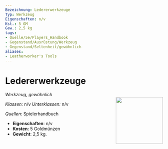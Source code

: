 ```yaml
---
Bezeichnung: Ledererwerkzeuge
Typ: Werkzeug
Eigenschaften: n/v 
Kst.: 5 GM
Gew.: 2,5 kg
tags:
- Quelle/5e/Players_Handbook
- Gegenstand/Ausrüstung/Werkzeug
- Gegenstand/Seltenheit/gewöhnlich
aliases:
- Leatherworker's Tools
---
```

# Ledererwerkzeuge
*Werkzeug, gewöhnlich*  
<img src="Symbolik/Gegenstände.webp" align="right" width="150">

_Klassen:_ n/v 
_Unterklassen:_  n/v

_Quellen:_ Spielerhandbuch

- **Eigenschaften**: n/v
- **Kosten**: 5 Goldmünzen
- **Gewicht**: 2,5 kg.